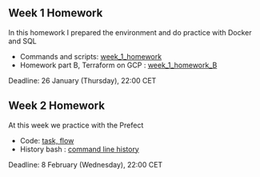 ## Week 1 Homework

In this homework I prepared the environment 
and do practice with Docker and SQL

* Commands and scripts: [week_1_homework](https://github.com/melvinru/dtc-de-zoomcamp/blob/main/week_1_homework.sql)
* Homework part B, Terraform on GCP : [week_1_homework_B](https://github.com/melvinru/dtc-de-zoomcamp/blob/main/week_1_homework_B.sql)

Deadline: 26 January (Thursday), 22:00 CET

## Week 2 Homework

At this week we practice with the Prefect 

* Code: [task, flow]()
* History bash : [command line history](https://github.com/melvinru/dtc-de-zoomcamp/blob/main/week_1_homework_B.sql)

Deadline: 8 February (Wednesday), 22:00 CET
